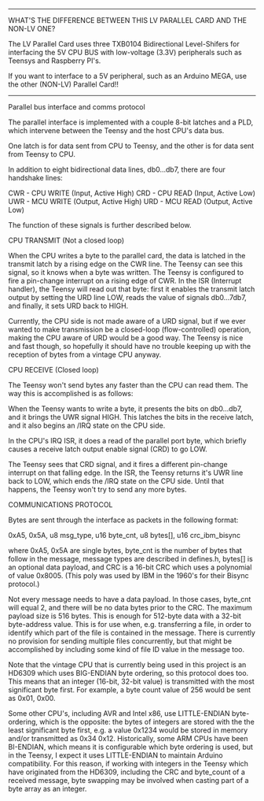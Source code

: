 *******************************************************************************

WHAT'S THE DIFFERENCE BETWEEN THIS LV PARALLEL CARD AND THE NON-LV ONE?

The LV Parallel Card uses three TXB0104 Bidirectional Level-Shifers for
interfacing the 5V CPU BUS with low-voltage (3.3V) peripherals such as Teensys
and Raspberry PI's.

If you want to interface to a 5V peripheral, such as an Arduino MEGA, use the 
other (NON-LV) Parallel Card!!

*******************************************************************************

Parallel bus interface and comms protocol

The parallel interface is implemented with a couple 8-bit latches and
a PLD, which intervene between the Teensy and the host CPU's data bus.

One latch is for data sent from CPU to Teensy, and the other is for data
sent from Teensy to CPU.

In addition to eight bidirectional data lines, db0...db7, there are
four handshake lines:

   CWR - CPU WRITE (Input,  Active High)
   CRD - CPU READ  (Input,  Active Low)
   UWR - MCU WRITE (Output, Active High)
   URD - MCU READ  (Output, Active Low)

   The function of these signals is further described below.

CPU TRANSMIT (Not a closed loop)

When the CPU writes a byte to the parallel card, the data is latched 
in the transmit latch by a rising edge on the CWR line. The Teensy can
see this signal, so it knows when a byte was written. The Teensy is
configured to fire a pin-change interrupt on a rising edge of CWR.
In the ISR (Interrupt handler), the Teensy will read out that byte:
first it enables the transmit latch output by setting the URD line
LOW, reads the value of signals db0...7db7, and finally, it sets URD
back to HIGH.

Currently, the CPU side is not made aware of a URD signal, but if we 
ever wanted to make transmission be a closed-loop (flow-controlled) 
operation, making the CPU aware of URD would be a good way. The Teensy 
is nice and fast though, so hopefully it should have no trouble keeping 
up with the reception of bytes from a vintage CPU anyway.

CPU RECEIVE (Closed loop)

The Teensy won't send bytes any faster than the CPU can read them. The 
way this is accomplished is as follows:

When the Teensy wants to write a byte, it presents the bits on db0...db7,
and it brings the UWR signal HIGH. This latches the bits in the receive 
latch, and it also begins an /IRQ state on the CPU side. 

In the CPU's IRQ ISR, it does a read of the parallel port byte, which
briefly causes a receive latch output enable signal (CRD) to go LOW.

The Teensy sees that CRD signal, and it fires a different pin-change 
interrupt on that falling edge. In the ISR, the Teensy returns it's UWR 
line back to LOW, which ends the /IRQ state on the CPU side. Until that
happens, the Teensy won't try to send any more bytes.

COMMUNICATIONS PROTOCOL

Bytes are sent through the interface as packets in the following format:

0xA5, 0x5A, u8 msg_type, u16 byte_cnt, u8 bytes[], u16 crc_ibm_bisync

where 0xA5, 0x5A are single bytes, byte_cnt is the number of bytes that
follow in the message, message types are described in defines.h, bytes[]
is an optional data payload, and CRC is a 16-bit CRC which uses a 
polynomial of value 0x8005. (This poly was used by IBM in the 1960's 
for their Bisync protocol.)

Not every message needs to have a data payload. In those cases, byte_cnt 
will equal 2, and there will be no data bytes prior to the CRC. The 
maximum payload size is 516 bytes. This is enough for 512-byte data with
a 32-bit byte-address value. This is for use when, e.g. transferring a 
file, in order to identify which part of the file is contained in the 
message. There is currently no provision for sending multiple files 
concurrently, but that might be accomplished by including some kind of 
file ID value in the message too.

Note that the vintage CPU that is currently being used in this project is
an HD6309 which uses BIG-ENDIAN byte ordering, so this protocol does too.
This means that an integer (16-bit, 32-bit value) is transmitted with 
the most significant byte first. For example, a byte count value of 256
would be sent as 0x01, 0x00. 

Some other CPU's, including AVR and Intel x86, use LITTLE-ENDIAN byte-
ordering, which is the opposite: the bytes of integers are stored with the
the least significant byte first, e.g. a value 0x1234 would be stored 
in memory and/or transmitted as 0x34 0x12. Historically, some ARM CPUs have 
been BI-ENDIAN, which means it is configurable which byte ordering is used, 
but in the Teensy, I expect it uses LITTLE-ENDIAN to maintain Arduino 
compatibility.  For this reason, if working with integers in the Teensy 
which have originated from the HD6309, including the CRC and byte_count of 
a received message, byte swapping may be involved when casting part of a 
byte array as an integer.
